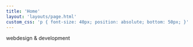 ```yaml
---
title: 'Home'
layout: 'layouts/page.html'
custom_css: 'p { font-size: 40px; position: absolute; bottom: 50px; }'
---
```


webdesign & development

